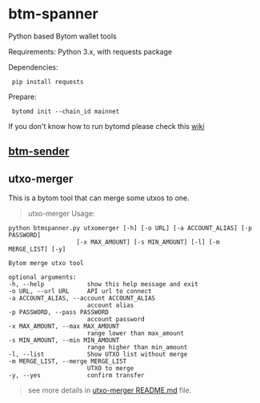 # btm-spanner
Python based Bytom wallet tools

Requirements: Python 3.x, with requests package

Dependencies:
   ```
    pip install requests
   ```
Prepare:
   ```
    bytomd init --chain_id mainnet
   ```
   If you don't know how to run bytomd please check this [wiki](https://github.com/Bytom/bytom/wiki/Build-and-Install)

## [btm-sender](https://github.com/Bytom/btm-spanner/blob/master/btmsender/README.md)

## utxo-merger

This is a bytom tool that can merge some utxos to one.

> utxo-merger Usage:
  
  ```shell
python btmspanner.py utxomerger [-h] [-o URL] [-a ACCOUNT_ALIAS] [-p PASSWORD]
                     [-x MAX_AMOUNT] [-s MIN_AMOUNT] [-l] [-m MERGE_LIST] [-y]

Bytom merge utxo tool

optional arguments:
  -h, --help            show this help message and exit
  -o URL, --url URL     API url to connect
  -a ACCOUNT_ALIAS, --account ACCOUNT_ALIAS
                        account alias
  -p PASSWORD, --pass PASSWORD
                        account password
  -x MAX_AMOUNT, --max MAX_AMOUNT
                        range lower than max_amount
  -s MIN_AMOUNT, --min MIN_AMOUNT
                        range higher than min_amount
  -l, --list            Show UTXO list without merge
  -m MERGE_LIST, --merge MERGE_LIST
                        UTXO to merge
  -y, --yes             confirm transfer
  ```

> see more details in [utxo-merger README.md](https://github.com/Bytom/btm-spanner/blob/master/utxomerger/README.md) file.